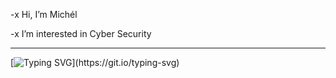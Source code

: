 -x  Hi, I’m Michél

-x  I’m interested in Cyber Security

---

[![Typing SVG](https://readme-typing-svg.herokuapp.com?font=Fira+Code&pause=1000&color=C4D7FF&width=435&lines=Hello+Friend;Welcome+to+my+Github!)](https://git.io/typing-svg)
